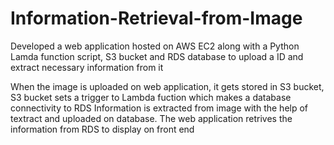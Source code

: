 # Information-Retrieval-from-Image
Developed a web application hosted on AWS EC2 along with a Python Lamda function script, S3 bucket and RDS database to upload a ID and extract necessary information from it

When the image is uploaded on web application, it gets stored in S3 bucket,
S3 bucket sets a trigger to Lambda fuction which makes a database connectivity to RDS 
Information is extracted from image with the help of textract
and uploaded on database. 
The web application retrives the information from RDS to display on front end
